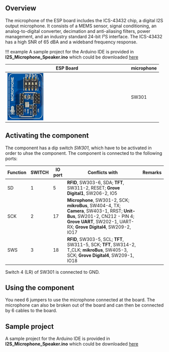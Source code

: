 ## Overview
The microphone of the ESP board includes the ICS-43432 chip, a digital I2S output microphone. 
It consists of a MEMS sensor, signal conditioning, an analog-to-digital converter, decimation and anti-aliasing filters, power management, and an industry standard 24-bit I²S interface. 
The ICS-43432 has a high SNR of 65 dBA and a wideband frequency response.

!!! example
    A sample project for the Arduino IDE is provided in **I2S_Microphone_Speaker.ino** which could be downloaded [here](../../source/esp32/Microphone/I2S_Microphone_Speaker.ino)


ESP Board | microphone
--- | ---
<img src="/images/esp32/block_microphone.png"  width="30%"> | SW301

## Activating the component

The component has a dip switch *SW301*, which have to be activated in order to uhse the component. The component is connected to the following ports:

Function|SWITCH|IO port|Conflicts with|Remarks|
|------------------|----------|----------|----------|----------|
|SD|1|5|**RFID**, SW303-6, SDA; **TFT**, SW311-2, RESET; **Grove Digital1**, SW206-2, IO5
|SCK|2|17|**Microphone**, SW301-2, SCK; **mikroBus**, SW404-4, TX; **Camera**, SW403-1, RRST; **Unit-Bus**, SW201-2, CN212 - PIN 4; **Grove UART**, SW202-1, UART-RX; **Grove Digital4**, SW209-2, IO17
|SWS|3|18|**RFID**, SW303-5, SCL; **TFT**, SW311-5, SCK; **TFT**, SW314-2, T_CLK; **mikroBus**, SW405-3, SCK; **Grove Digital4**, SW209-1, IO18|

Switch 4 (LR) of SW301 is connected to GND.

## Using the component

You need 6 jumpers to use the microphone connected at the board. 
The microphone can also be broken out of the board and can then be connected by 6 cables to the board.

## Sample project

A sample project for the Arduino IDE is provided in **I2S_Microphone_Speaker.ino** which could be downloaded [here](../../source/esp32/Microphone/I2S_Microphone_Speaker.ino)

